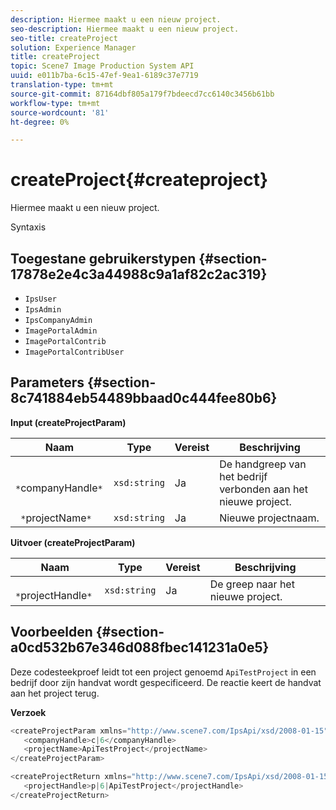 ```yaml
---
description: Hiermee maakt u een nieuw project.
seo-description: Hiermee maakt u een nieuw project.
seo-title: createProject
solution: Experience Manager
title: createProject
topic: Scene7 Image Production System API
uuid: e011b7ba-6c15-47ef-9ea1-6189c37e7719
translation-type: tm+mt
source-git-commit: 87164dbf805a179f7bdeecd7cc6140c3456b61bb
workflow-type: tm+mt
source-wordcount: '81'
ht-degree: 0%

---
```



# createProject{#createproject}

Hiermee maakt u een nieuw project.

Syntaxis

## Toegestane gebruikerstypen {#section-17878e2e4c3a44988c9a1af82c2ac319}

* `IpsUser`
* `IpsAdmin`
* `IpsCompanyAdmin`
* `ImagePortalAdmin`
* `ImagePortalContrib`
* `ImagePortalContribUser`

## Parameters {#section-8c741884eb54489bbaad0c444fee80b6}

**Input (createProjectParam)**

| Naam | Type | Vereist | Beschrijving |
|---|---|---|---|
| ` *`companyHandle`*` | `xsd:string` | Ja | De handgreep van het bedrijf verbonden aan het nieuwe project. |
| ` *`projectName`*` | `xsd:string` | Ja | Nieuwe projectnaam. |

**Uitvoer (createProjectParam)**

| Naam | Type | Vereist | Beschrijving |
|---|---|---|---|
| ` *`projectHandle`*` | `xsd:string` | Ja | De greep naar het nieuwe project. |

## Voorbeelden {#section-a0cd532b67e346d088fbec141231a0e5}

Deze codesteekproef leidt tot een project genoemd `ApiTestProject` in een bedrijf door zijn handvat wordt gespecificeerd. De reactie keert de handvat aan het project terug.

**Verzoek**

```java
<createProjectParam xmlns="http://www.scene7.com/IpsApi/xsd/2008-01-15">
   <companyHandle>c|6</companyHandle>
   <projectName>ApiTestProject</projectName>
</createProjectParam>
```

```java
<createProjectReturn xmlns="http://www.scene7.com/IpsApi/xsd/2008-01-15">
   <projectHandle>p|6|ApiTestProject</projectHandle>
</createProjectReturn>
```

